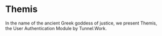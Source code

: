 # Themis
In the name of the ancient Greek goddess of justice, we present Themis, the User Authentication Module by Tunnel.Work.
